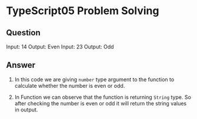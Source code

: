 # TypeScript05 Problem Solving


## Question

Input: 14	Output: Even	Input: 23	Output: Odd

## Answer

1. In this code we are giving `number` type argument to the function to calculate whether the number is even or odd.

2. In Function we can observe that the function is returning `String` type. So after checking the number is even or odd it will return the string values in output.